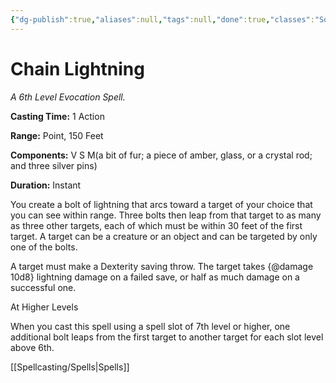 ```yaml
---
{"dg-publish":true,"aliases":null,"tags":null,"done":true,"classes":"Sorcerer, Wizard,","spellLevel":6,"school":"Evocation","source":"PHB","permalink":"/spells/chain-lightning/","dgHomeLink":false,"dgPassFrontmatter":true}
---
```


# Chain Lightning
*A 6th Level Evocation Spell.*

**Casting Time:** 1 Action

**Range:** Point, 150 Feet

**Components:** V S M(a bit of fur; a piece of amber, glass, or a crystal rod; and three silver pins)

**Duration:** Instant

You create a bolt of lightning that arcs toward a target of your choice that you can see within range. Three bolts then leap from that target to as many as three other targets, each of which must be within 30 feet of the first target. A target can be a creature or an object and can be targeted by only one of the bolts.



A target must make a Dexterity saving throw. The target takes {@damage 10d8} lightning damage on a failed save, or half as much damage on a successful one.

At Higher Levels

When you cast this spell using a spell slot of 7th level or higher, one additional bolt leaps from the first target to another target for each slot level above 6th.

[[Spellcasting/Spells|Spells]]